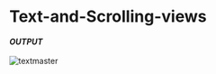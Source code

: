 # Text-and-Scrolling-views
***OUTPUT***
</br>
</br>
![textmaster](https://user-images.githubusercontent.com/47654151/111635348-83b56900-881f-11eb-9e14-fc7e82592abd.gif)
